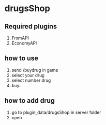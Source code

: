 # drugsShop
## Required plugins
1. FromAPI
2. EconomyAPI

## how to use 
1. send /buydrug in game
2. select your drug
3. select number drug
4. buy..

## how to add drug
1. go to plugin_data/drugsShop in server folder
2. open 
